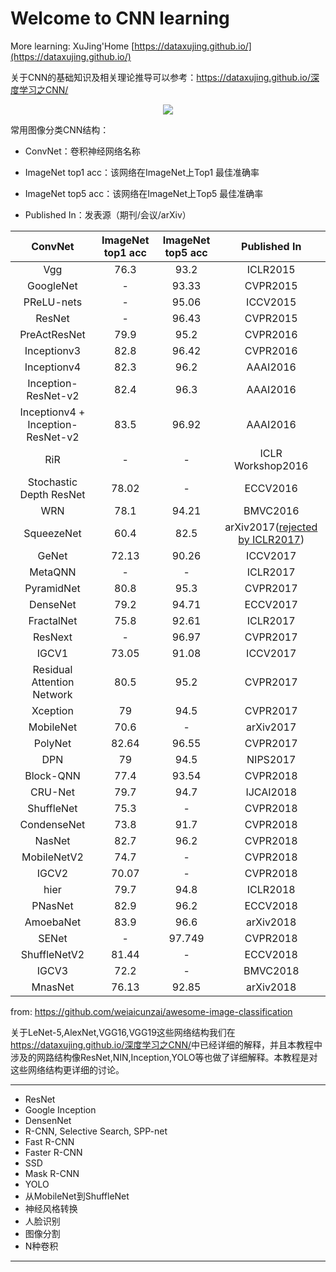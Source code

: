 # Welcome to CNN learning

More learning: XuJing'Home [https://dataxujing.github.io/](https://dataxujing.github.io/)

关于CNN的基础知识及相关理论推导可以参考：<https://dataxujing.github.io/深度学习之CNN/>

<div align=center>
<img src="zh-cn/img/index/cnn_hist.png" />
</div>

常用图像分类CNN结构：

+ ConvNet：卷积神经网络名称

+ ImageNet top1 acc：该网络在ImageNet上Top1 最佳准确率

+ ImageNet top5 acc：该网络在ImageNet上Top5 最佳准确率

+ Published In：发表源（期刊/会议/arXiv）


|         ConvNet            | ImageNet top1 acc | ImageNet top5 acc |   Published In     |
|:--------------------------:|:-----------------:|:-----------------:|:------------------:|
|           Vgg              |      76.3         |       93.2        |      ICLR2015      |   
|        GoogleNet           |       -           |       93.33       |      CVPR2015      |   
|        PReLU-nets          |       -           |       95.06       |      ICCV2015      |   
|          ResNet            |       -           |       96.43       |      CVPR2015      |   
|       PreActResNet         |      79.9         |       95.2        |      CVPR2016      |   
|       Inceptionv3          |      82.8         |       96.42       |      CVPR2016      |   
|       Inceptionv4          |      82.3         |       96.2        |      AAAI2016      |   
|    Inception-ResNet-v2     |      82.4         |       96.3        |      AAAI2016      |   
|Inceptionv4 + Inception-ResNet-v2|      83.5         |       96.92       |      AAAI2016      |   
|           RiR              |       -           |         -         |  ICLR Workshop2016 |   
|  Stochastic Depth ResNet   |      78.02        |         -         |      ECCV2016      |   
|           WRN              |      78.1         |       94.21       |      BMVC2016      |   
|       SqueezeNet           |      60.4         |       82.5        |      arXiv2017([rejected by ICLR2017](https://openreview.net/forum?id=S1xh5sYgx))     |   
|          GeNet             |      72.13        |       90.26       |      ICCV2017      |   
|         MetaQNN            |       -           |         -         |      ICLR2017      |   
|        PyramidNet          |      80.8         |       95.3        |      CVPR2017      |   
|         DenseNet           |      79.2         |       94.71       |      ECCV2017      |   
|        FractalNet          |      75.8         |       92.61       |      ICLR2017      |   
|         ResNext            |       -           |       96.97       |      CVPR2017      |   
|         IGCV1              |      73.05        |       91.08       |      ICCV2017      |   
| Residual Attention Network |      80.5         |       95.2        |      CVPR2017      |   
|        Xception            |       79          |       94.5        |      CVPR2017      |   
|        MobileNet           |      70.6         |         -         |      arXiv2017     |   
|         PolyNet            |      82.64        |       96.55       |      CVPR2017      |   
|           DPN              |       79          |       94.5        |      NIPS2017      |   
|        Block-QNN           |      77.4         |       93.54       |      CVPR2018      |   
|         CRU-Net            |      79.7         |       94.7        |      IJCAI2018     |   
|       ShuffleNet           |      75.3         |         -         |      CVPR2018      |   
|       CondenseNet          |      73.8         |       91.7        |      CVPR2018      |   
|          NasNet            |      82.7         |       96.2        |      CVPR2018      |   
|       MobileNetV2          |      74.7         |         -         |      CVPR2018      |   
|         IGCV2              |      70.07        |         -         |      CVPR2018      |   
|          hier              |      79.7         |       94.8        |      ICLR2018      |   
|         PNasNet            |      82.9         |       96.2        |      ECCV2018      |   
|        AmoebaNet           |      83.9         |       96.6        |      arXiv2018     |   
|          SENet             |       -           |       97.749      |      CVPR2018      |   
|       ShuffleNetV2         |      81.44        |         -         |      ECCV2018      |   
|          IGCV3             |      72.2         |         -         |      BMVC2018      |   
|         MnasNet            |      76.13        |       92.85       |      arXiv2018     |   

from: <https://github.com/weiaicunzai/awesome-image-classification>


关于LeNet-5,AlexNet,VGG16,VGG19这些网络结构我们在<https://dataxujing.github.io/深度学习之CNN/>中已经详细的解释，并且本教程中涉及的网路结构像ResNet,NIN,Inception,YOLO等也做了详细解释。本教程是对这些网络结构更详细的讨论。

----

+ ResNet
+ Google Inception
+ DensenNet
+ R-CNN, Selective Search, SPP-net
+ Fast R-CNN
+ Faster R-CNN
+ SSD
+ Mask R-CNN
+ YOLO
+ 从MobileNet到ShuffleNet
+ 神经风格转换
+ 人脸识别
+ 图像分割
+ N种卷积

----




